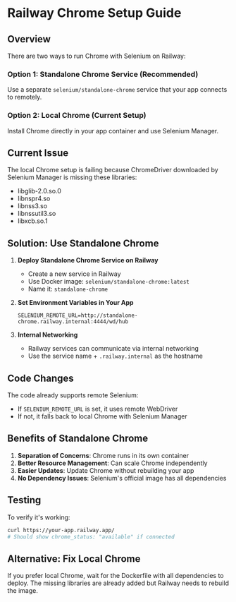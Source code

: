 # Railway Chrome Setup Guide

## Overview

There are two ways to run Chrome with Selenium on Railway:

### Option 1: Standalone Chrome Service (Recommended)
Use a separate `selenium/standalone-chrome` service that your app connects to remotely.

### Option 2: Local Chrome (Current Setup)
Install Chrome directly in your app container and use Selenium Manager.

## Current Issue

The local Chrome setup is failing because ChromeDriver downloaded by Selenium Manager is missing these libraries:
- libglib-2.0.so.0
- libnspr4.so
- libnss3.so
- libnssutil3.so
- libxcb.so.1

## Solution: Use Standalone Chrome

1. **Deploy Standalone Chrome Service on Railway**
   - Create a new service in Railway
   - Use Docker image: `selenium/standalone-chrome:latest`
   - Name it: `standalone-chrome`

2. **Set Environment Variables in Your App**
   ```
   SELENIUM_REMOTE_URL=http://standalone-chrome.railway.internal:4444/wd/hub
   ```

3. **Internal Networking**
   - Railway services can communicate via internal networking
   - Use the service name + `.railway.internal` as the hostname

## Code Changes

The code already supports remote Selenium:
- If `SELENIUM_REMOTE_URL` is set, it uses remote WebDriver
- If not, it falls back to local Chrome with Selenium Manager

## Benefits of Standalone Chrome

1. **Separation of Concerns**: Chrome runs in its own container
2. **Better Resource Management**: Can scale Chrome independently
3. **Easier Updates**: Update Chrome without rebuilding your app
4. **No Dependency Issues**: Selenium's official image has all dependencies

## Testing

To verify it's working:
```bash
curl https://your-app.railway.app/
# Should show chrome_status: "available" if connected
```

## Alternative: Fix Local Chrome

If you prefer local Chrome, wait for the Dockerfile with all dependencies to deploy. The missing libraries are already added but Railway needs to rebuild the image.
